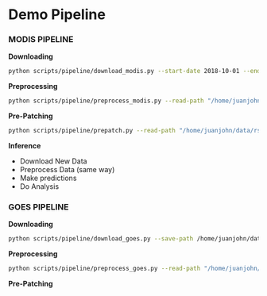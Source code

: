 # Demo Pipeline

### MODIS PIPELINE

**Downloading**

```bash
python scripts/pipeline/download_modis.py --start-date 2018-10-01 --end-date 2018-10-05 --save-path /home/juanjohn/data/rs/modis/raw
```

**Preprocessing**

```bash
python scripts/pipeline/preprocess_modis.py --read-path "/home/juanjohn/data/rs/modis/raw/modis" --save-path "/home/juanjohn/data/rs/modis/analysis"
```

**Pre-Patching**

```bash
python scripts/pipeline/prepatch.py --read-path "/home/juanjohn/data/rs/modis/analysis"  --save-path "/home/juanjohn/data/rs/modis/mlready"
```

**Inference**

* Download New Data
* Preprocess Data (same way)
* Make predictions
* Do Analysis



### GOES PIPELINE

**Downloading**

```bash
python scripts/pipeline/download_goes.py --save-path /home/juanjohn/data/rs/goes/raw
```

**Preprocessing**

```bash
python scripts/pipeline/preprocess_goes.py --read-path "/home/juanjohn/data/rs/goes/raw/" --save-path "/home/juanjohn/data/rs/goes/analysis"
```


**Pre-Patching**